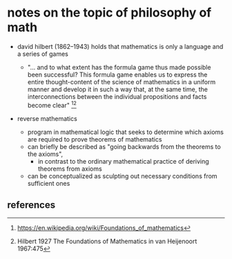 # notes on the topic of philosophy of math

- david hilbert (1862–1943) holds that mathematics is only a language and a series of games
  - "... and to what extent has the formula game thus made possible been successful? This formula game 
    enables us to express the entire thought-content of the science of mathematics in a uniform manner and 
    develop it in such a way that, at the same time, the interconnections between the individual propositions
    and facts become clear" [^1][^2]


- reverse mathematics
  - program in mathematical logic that seeks to determine which axioms are required to prove theorems of mathematics 
  - can briefly be described as "going backwards from the theorems to the axioms", 
    - in contrast to the ordinary mathematical practice of deriving theorems from axioms
  - can be conceptualized as sculpting out necessary conditions from sufficient ones


## references

[^1]: https://en.wikipedia.org/wiki/Foundations_of_mathematics
[^2]: Hilbert 1927 The Foundations of Mathematics in van Heijenoort 1967:475
